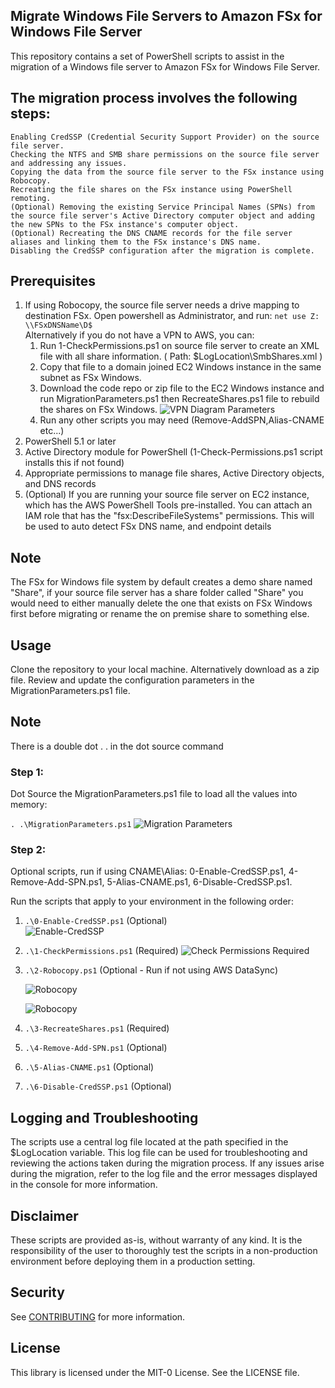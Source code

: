 ## Migrate Windows File Servers to Amazon FSx for Windows File Server

This repository contains a set of PowerShell scripts to assist in the migration of a Windows file server to Amazon FSx for Windows File Server.

## The migration process involves the following steps:

    Enabling CredSSP (Credential Security Support Provider) on the source file server.
    Checking the NTFS and SMB share permissions on the source file server and addressing any issues.
    Copying the data from the source file server to the FSx instance using Robocopy.
    Recreating the file shares on the FSx instance using PowerShell remoting.
    (Optional) Removing the existing Service Principal Names (SPNs) from the source file server's Active Directory computer object and adding the new SPNs to the FSx instance's computer object.
    (Optional) Recreating the DNS CNAME records for the file server aliases and linking them to the FSx instance's DNS name.
    Disabling the CredSSP configuration after the migration is complete.

## Prerequisites

1. If using Robocopy, the source file server needs a drive mapping to destination FSx. Open powershell as Administrator, and run: `net use Z: \\FSxDNSName\D$`  
    Alternatively if you do not have a VPN to AWS, you can:    
    1. Run 1-CheckPermissions.ps1 on source file server to create an XML file with all share information. ( Path: $LogLocation\SmbShares.xml )
    2. Copy that file to a domain joined EC2 Windows instance in the same subnet as FSx Windows.
    3. Download the code repo or zip file to the EC2 Windows instance and run MigrationParameters.ps1 then RecreateShares.ps1 file to rebuild the shares on FSx Windows.
        ![VPN Diagram Parameters](./img/NoVPN.png)
    4. Run any other scripts you may need (Remove-AddSPN,Alias-CNAME etc...) 
1. PowerShell 5.1 or later
1. Active Directory module for PowerShell (1-Check-Permissions.ps1 script installs this if not found)
1. Appropriate permissions to manage file shares, Active Directory objects, and DNS records
1. (Optional) If you are running your source file server on EC2 instance, which has the AWS PowerShell Tools pre-installed. You can attach an IAM role that has the "fsx:DescribeFileSystems" permissions. This will be used to auto detect FSx DNS name, and endpoint details

## Note

The FSx for Windows file system by default creates a demo share named "Share", if your source file server has a share folder called "Share" you would need to either manually delete the one that exists on FSx Windows first before migrating or rename the on premise share to something else.

## Usage

Clone the repository to your local machine. Alternatively download as a zip file.
Review and update the configuration parameters in the MigrationParameters.ps1 file.

## Note

There is a double dot . . in the dot source command

### Step 1:
Dot Source the MigrationParameters.ps1 file to load all the values into memory:

` . .\MigrationParameters.ps1 `
    ![Migration Parameters](./img/MigrationParameters.png)

### Step 2:

Optional scripts, run if using CNAME\Alias: 0-Enable-CredSSP.ps1, 4-Remove-Add-SPN.ps1, 5-Alias-CNAME.ps1, 6-Disable-CredSSP.ps1. 

Run the scripts that apply to your environment in the following order:
 
    
1. ` .\0-Enable-CredSSP.ps1 ` (Optional)      
    ![Enable-CredSSP](./img/Enable-CredSSP.png)

1. ` .\1-CheckPermissions.ps1 ` (Required)
    ![Check Permissions Required](./img/CheckPermissions.png)

1. ` .\2-Robocopy.ps1 ` (Optional - Run if not using AWS DataSync)

    ![Robocopy](./img/RoboCopy1.png)

    ![Robocopy](./img/RoboCopy2.png)

1. ` .\3-RecreateShares.ps1 ` (Required)
1. ` .\4-Remove-Add-SPN.ps1 ` (Optional)
1. ` .\5-Alias-CNAME.ps1 ` (Optional)
1. ` .\6-Disable-CredSSP.ps1 ` (Optional)

## Logging and Troubleshooting

The scripts use a central log file located at the path specified in the $LogLocation variable. This log file can be used for troubleshooting and reviewing the actions taken during the migration process.
If any issues arise during the migration, refer to the log file and the error messages displayed in the console for more information.

## Disclaimer

These scripts are provided as-is, without warranty of any kind. It is the responsibility of the user to thoroughly test the scripts in a non-production environment before deploying them in a production setting.

## Security

See [CONTRIBUTING](CONTRIBUTING.md#security-issue-notifications) for more information.

## License

This library is licensed under the MIT-0 License. See the LICENSE file.
